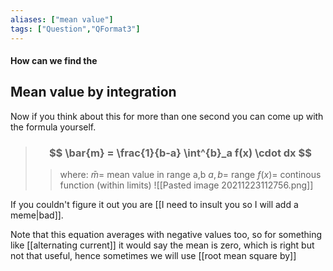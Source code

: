 ```yaml
---
aliases: ["mean value"]
tags: ["Question","QFormat3"]
---
```


#### How can we find the
## Mean value by integration
Now if you think about this for more than one second you can come up with the formula yourself.

> ### $$ \bar{m} = \frac{1}{b-a} \int^{b}_a f(x) \cdot dx $$ 
>> where:
>> $\bar{m}=$ mean value in range a,b 
>> $a,b=$ range
>> $f(x)=$ continous function (within limits)
![[Pasted image 20211223112756.png]]

If you couldn't figure it out you are [[I need to insult you so I will add a meme|bad]].

Note that this equation averages with negative values too, so for something like [[alternating current]] it would say the mean is zero, which is right but not that useful, hence sometimes we will use [[root mean square by]]